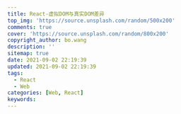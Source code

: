 ```yaml
---
title: React-虚拟DOM与真实DOM差异
top_img: 'https://source.unsplash.com/random/500x200'
comments: true
cover: 'https://source.unsplash.com/random/800x200'
copyright_author: bo.wang
description: ''
sitemap: true
date: 2021-09-02 22:19:39
updated: 2021-09-02 22:19:39
tags:
  - React
  - Web
categories: [Web, React]
keywords:
---
```


